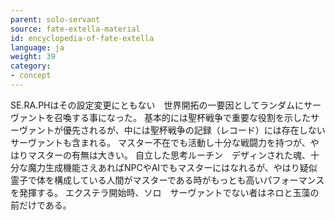 ```yaml
---
parent: solo-servant
source: fate-extella-material
id: encyclopedia-of-fate-extella
language: ja
weight: 39
category:
- concept
---
```


SE.RA.PHはその設定変更にともない　世界開拓の一要因としてランダムにサーヴァントを召喚する事になった。
基本的には聖杯戦争で重要な役割を示したサーヴァントが優先されるが、中には聖杯戦争の記録（レコード）には存在しないサーヴァントも含まれる。
マスター不在でも活動し十分な戦闘力を持つが、やはりマスターの有無は大きい。
自立した思考ルーチン　デザィンされた魂、十分な魔力生成機能さえあればNPCやAIでもマスターにはなれるが、やはり疑似霊子で体を構成している人間がマスターである時がもっとも高いパフォーマンスを発揮する。
エクステラ開始時、ソロ　サーヴァントでない者はネロと玉藻の前だけである。

